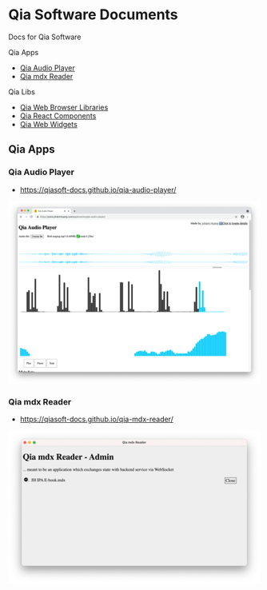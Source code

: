 # Qia Software Documents

Docs for Qia Software

Qia Apps

* [Qia Audio Player](https://qiasoft-docs.github.io/qia-audio-player/)
* [Qia mdx Reader](https://qiasoft-docs.github.io/qia-mdx-reader/)

Qia Libs

* [Qia Web Browser Libraries](https://qiasoft-docs.github.io/qia-web-browser-libraries/)
* [Qia React Components](https://qiasoft-docs.github.io/qia-react-components/)
* [Qia Web Widgets](https://qiasoft-docs.github.io/qia-web-widgets/)


## Qia Apps

### Qia Audio Player

* <https://qiasoft-docs.github.io/qia-audio-player/>

[![Qia Audio Player](images/20210530-173412.png)](https://qiasoft-docs.github.io/qia-audio-player/)

### Qia mdx Reader

* <https://qiasoft-docs.github.io/qia-mdx-reader/>

[![Qia mdx Reader](images/20210530-181423.png)](https://qiasoft-docs.github.io/qia-mdx-reader/)

<style>
  @media (prefers-color-scheme: dark) {
    body {
      color: #f0f0f0;
      background-color: #505050;
    }
  }
</style>
